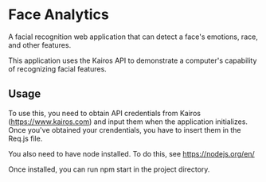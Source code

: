 # Face Analytics
A facial recognition web application that can detect a face's emotions, race, and other features.

This application uses the Kairos API to demonstrate a computer's capability of recognizing facial features.

## Usage
To use this, you need to obtain API credentials from Kairos (https://www.kairos.com) and input them when the application initializes. Once you've obtained your crendentials, you have to insert them in the Req.js file.

You also need to have node installed. To do this, see https://nodejs.org/en/

Once installed, you can run npm start in the project directory.
